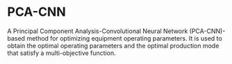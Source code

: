 # PCA-CNN
A Principal Component Analysis-Convolutional Neural Network (PCA-CNN)-based method for optimizing equipment operating parameters. It is used to obtain the optimal operating parameters and the optimal production mode that satisfy a multi-objective function.
